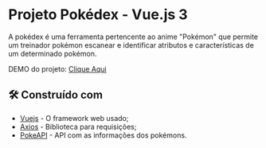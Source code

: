 # Projeto Pokédex - Vue.js 3
A pokédex é uma ferramenta pertencente ao anime "Pokémon" que permite um treinador pokémon escanear e identificar atributos e características de um determinado pokémon.

DEMO do projeto:
<a href="https://pokedex-beta-chi.vercel.app/#">Clique Aqui</a>

## 🛠️ Construído com
* [Vuejs](https://vuejs.org/) - O framework web usado;
* [Axios](https://axios-http.com) - Biblioteca para requisições;
* [PokeAPI](https://pokeapi.co/) - API com as informações dos pokémons.
